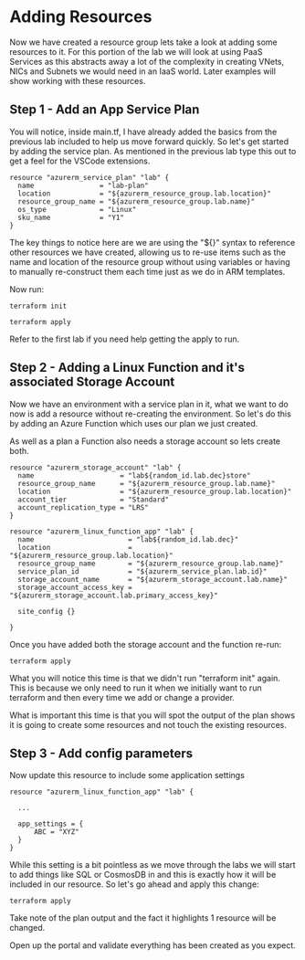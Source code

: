 
# Adding Resources

Now we have created a resource group lets take a look at adding some resources to it. For this portion of the lab we will look at using PaaS Services as this abstracts away a lot of the complexity in creating VNets, NICs and Subnets we would need in an IaaS world. Later examples will show working with these resources.

## Step 1 - Add an App Service Plan

You will notice, inside main.tf, I have already added the basics from the previous lab included to help us move forward quickly. So let's get started by adding the service plan. As mentioned in the previous lab type this out to get a feel for the VSCode extensions.

```
resource "azurerm_service_plan" "lab" {
  name                = "lab-plan"
  location            = "${azurerm_resource_group.lab.location}"
  resource_group_name = "${azurerm_resource_group.lab.name}"
  os_type             = "Linux"  
  sku_name            = "Y1"
}

```

The key things to notice here are we are using the "${}" syntax to reference other resources we have created, allowing us to re-use items such as the name and location of the resource group without using variables or having to manually re-construct them each time just as we do in ARM templates.

Now run:

```
terraform init
```

```
terraform apply
```

Refer to the first lab if you need help getting the apply to run.


## Step 2 - Adding a Linux Function and it's associated Storage Account

Now we have an environment with a service plan in it, what we want to do now is add a resource without re-creating the environment. So let's do this by adding an Azure Function which uses our plan we just created.

As well as a plan a Function also needs a storage account so lets create both.

```
resource "azurerm_storage_account" "lab" {
  name                     = "lab${random_id.lab.dec}store"
  resource_group_name      = "${azurerm_resource_group.lab.name}"
  location                 = "${azurerm_resource_group.lab.location}"
  account_tier             = "Standard"
  account_replication_type = "LRS"
}

resource "azurerm_linux_function_app" "lab" {
  name                       = "lab${random_id.lab.dec}"
  location                   = "${azurerm_resource_group.lab.location}"
  resource_group_name        = "${azurerm_resource_group.lab.name}"
  service_plan_id            = "${azurerm_service_plan.lab.id}"
  storage_account_name       = "${azurerm_storage_account.lab.name}"
  storage_account_access_key = "${azurerm_storage_account.lab.primary_access_key}"
  
  site_config {}

}
```

Once you have added both the storage account and the function re-run:

```
terraform apply
```


What you will notice this time is that we didn't run "terraform init" again. This is because we only need to run it when we initially want to run terraform and then every time we add or change a provider.

What is important this time is that you will spot the output of the plan shows it is going to create some resources and not touch the existing resources.

## Step 3 - Add config parameters

Now update this resource to include some application settings

```
resource "azurerm_linux_function_app" "lab" {
  
  ...  

  app_settings = {
      ABC = "XYZ"
  }
}
```

While this setting is a bit pointless as we move through the labs we will start to add things like SQL or CosmosDB in and this is exactly how it will be included in our resource. So let's go ahead and apply this change:

```
terraform apply
```

Take note of the plan output and the fact it highlights 1 resource will be changed.

Open up the portal and validate everything has been created as you expect.
